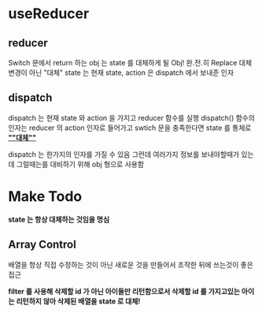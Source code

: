 # useReducer

## reducer

Switch 문에서 return 하는 obj 는 state 를 대체하게 될 Obj!
<string>완.전.히 Replace 대체</strong>
변경이 아닌 "대체"
state 는 현재 state, action 은 dispatch 에서 보내준 인자

## dispatch

dispatch 는 현재 state 와 action 을 가지고 reducer 함수를 실행
dispatch() 함수의 인자는 reducer 의 action 인자로 들어가고 swtich 문을 충족한다면
state 를 통체로 <strong><u>""대체""</u></strong>

dispatch 는 한가지의 인자를 가질 수 있음
그런데 여러가지 정보를 보내야할때가 있는데 그럴때는를 대비하기 위해 obj 형으로 사용함

# Make Todo

<strong>state 는 항상 대체하는 것임을 명심 </strong>

## Array Control

배열을 항상 직접 수정하는 것이 아닌 새로운 것을 만들어서 조작한 뒤에 쓰는것이 좋은 접근

<strong>filter 를 사용해 삭제할 id 가 아닌 아이들만 리턴함으로서 삭제할 id 를 가지고있는 아이는 리턴하지 않아 삭제된 배열을 state 로 대체!</strong>
